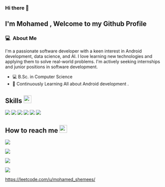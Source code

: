 ### Hi there 👋

<h2>I'm Mohamed , Welcome to my Github Profile</h2>

<h3> 💻 &nbsp;About Me </h3>

I'm a passionate software developer with a keen interest in Android development, data science, and AI. I love learning new technologies and applying them to solve real-world problems. I'm actively seeking internships and junior positions in software development.

- 💻 B.Sc. in Computer Science
- 🌱 Continuously Learning All about Android development .

## Skills <img src="https://media.giphy.com/media/QssGEmpkyEOhBCb7e1/giphy.gif" width="25px">
![](https://img.shields.io/badge/Code-JAVA-informational?style=flat&logo=java&logoColor=white&color=ffffff)
![](https://img.shields.io/badge/Code-Kotlin-informational?style=flat&logo=Kotlin&logoColor=white&color=ffffff)
![](https://img.shields.io/badge/Code-Python-informational?style=flat&logo=Python&logoColor=white&color=ffffff)
![](https://img.shields.io/badge/Code-Android-informational?style=flat&logo=Android&logoColor=white&color=ffffff)
![](https://img.shields.io/badge/Database-MySQL-informational?style=flat&logo=MYSQL&logoColor=white&color=ffffff)
![](https://img.shields.io/badge/Database-SQLite-informational?style=flat&logo=SQLite&logoColor=white&color=ffffff)

##  How to reach me <img src="https://media.giphy.com/media/QssGEmpkyEOhBCb7e1/giphy.gif" width="25px">
 <p>
       <a href="https://www.linkedin.com/in/mohamed-esam-630529248/" target="_blank"><img src="https://img.shields.io/badge/-LinkedIn-222222?style=flat-square&logo=Linkedin&logoColor=white&link=https://www.linkedin.com/in/mohamed-esam-630529248/)](https://www.linkedin.com/in/mohamed-esam-630529248//"></a>
   
  <a href="https://www.hackerrank.com/profile/mohamedessampd" target="_blank"><img src="https://img.shields.io/badge/-HackerRank-222222?style=flat-square&logo=HackerRank&logoColor=white&link=https://www.hackerrank.com/profile/mohamedessampd)]([www.hackerrank.com/profile/mohamedessampd](https://www.hackerrank.com/profile/mohamedessampd)"></a>

   <a href="https://stackoverflow.com/users/12286737/mohamedesam" target="_blank"><img src="https://img.shields.io/badge/-HackerRank-222222?style=flat-square&logo=StackOverflow&logoColor=white&link=https://stackoverflow.com/users/12286737/mohamedesam)](https://stackoverflow.com/users/12286737/mohamedesam)"></a>

   <a href=" https://leetcode.com/u/mohamed_shemees/" target="_blank"><img src="https://img.shields.io/badge/-HackerRank-222222?style=flat-square&logo=leetcode&logoColor=white&link= https://leetcode.com/u/mohamed_shemees/)]( https://leetcode.com/u/mohamed_shemees/)"></a>




   https://leetcode.com/u/mohamed_shemees/
</P>
